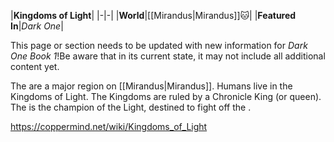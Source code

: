 |**Kingdoms of Light**|
|-|-|
|**World**|[[Mirandus\|Mirandus]]🐱︎|
|**Featured In**|*Dark One*|

This page or section needs to be updated with new information for *Dark One Book 1*!Be aware that in its current state, it may not include all additional content yet.

The  are a major region on [[Mirandus\|Mirandus]]. Humans live in the Kingdoms of Light. The Kingdoms are ruled by a Chronicle King (or queen). The  is the champion of the Light, destined to fight off the .



https://coppermind.net/wiki/Kingdoms_of_Light